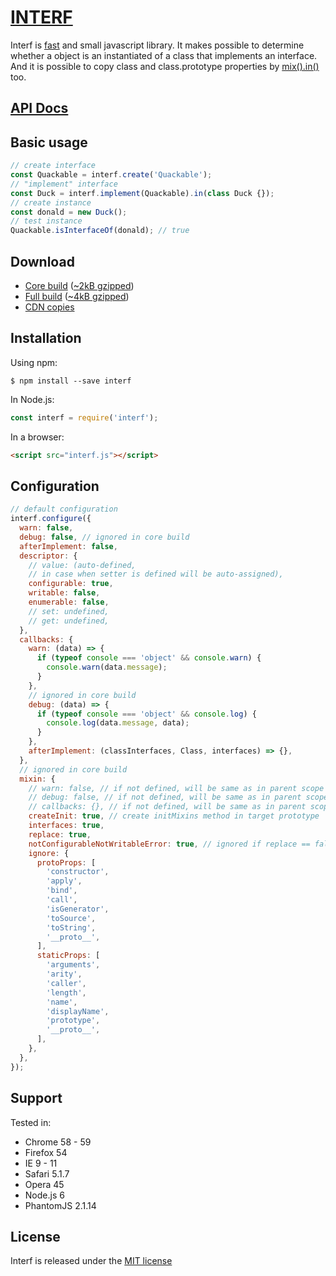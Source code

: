 # [INTERF](https://shvabuk.github.io/interf)

Interf is [fast](performance.md) and small javascript library.
It makes possible to determine whether a object is an instantiated of a class that implements an interface.
And it is possible to copy class and class.prototype properties by [mix().in()](api/mixin/mix-in.md) too.

## [API Docs](https://shvabuk.github.io/interf/docs)

## Basic usage

``` javascript
// create interface
const Quackable = interf.create('Quackable');
// "implement" interface
const Duck = interf.implement(Quackable).in(class Duck {});
// create instance
const donald = new Duck();
// test instance
Quackable.isInterfaceOf(donald); // true
```

## Download

* [Core build](//raw.githubusercontent.com/shvabuk/interf/master/dist/interf-core.js) ([~2kB gzipped](//raw.githubusercontent.com/shvabuk/interf/master/dist/interf-core.min.js))
* [Full build](//raw.githubusercontent.com/shvabuk/interf/master/dist/interf.js) ([~4kB gzipped](//raw.githubusercontent.com/shvabuk/interf/master/dist/interf.min.js))
* [CDN copies](#)

## Installation

Using npm:
``` shell
$ npm install --save interf
```

In Node.js:
``` javascript
const interf = require('interf');
```

In a browser:
``` html
<script src="interf.js"></script>
```

## Configuration
``` javascript
// default configuration
interf.configure({
  warn: false,
  debug: false, // ignored in core build
  afterImplement: false,
  descriptor: {
    // value: (auto-defined,
    // in case when setter is defined will be auto-assigned),
    configurable: true,
    writable: false,
    enumerable: false,
    // set: undefined,
    // get: undefined,
  },
  callbacks: {
    warn: (data) => {
      if (typeof console === 'object' && console.warn) {
        console.warn(data.message);
      }
    },
    // ignored in core build
    debug: (data) => {
      if (typeof console === 'object' && console.log) {
        console.log(data.message, data);
      }
    },
    afterImplement: (classInterfaces, Class, interfaces) => {},
  },
  // ignored in core build
  mixin: {
    // warn: false, // if not defined, will be same as in parent scope
    // debug: false, // if not defined, will be same as in parent scope
    // callbacks: {}, // if not defined, will be same as in parent scope
    createInit: true, // create initMixins method in target prototype
    interfaces: true,
    replace: true,
    notConfigurableNotWritableError: true, // ignored if replace == false,
    ignore: {
      protoProps: [
        'constructor',
        'apply',
        'bind',
        'call',
        'isGenerator',
        'toSource',
        'toString',
        '__proto__',
      ],
      staticProps: [
        'arguments',
        'arity',
        'caller',
        'length',
        'name',
        'displayName',
        'prototype',
        '__proto__',
      ],
    },
  },
});
```

## Support
Tested in:
* Chrome 58 - 59
* Firefox 54
* IE 9 - 11
* Safari 5.1.7
* Opera 45
* Node.js 6
* PhantomJS 2.1.14

## License

Interf is released under the [MIT license](//raw.githubusercontent.com/shvabuk/interf/master/LICENSE.txt)
